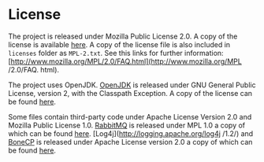 # License

The project is released under Mozilla Public License 2.0. A copy of the license 
is available [here](http://code.fieldsofview.in/phoenix/wiki/FOV-MPL2). A copy 
of the license file is also included in `licenses` folder as `MPL-2.txt`. See 
this links for  further information: 
[http://www.mozilla.org/MPL/2.0/FAQ.html](http://www.mozilla.org/MPL /2.0/FAQ. 
html).

The project uses OpenJDK. [OpenJDK](http://openjdk.java.net/) is released under 
GNU General Public License, version 2, with the Classpath Exception. A copy of 
the license can be found [here](http://openjdk.java.net/legal/gplv2+ce.html).

Some files contain third-party code under Apache License Version 2.0 and 
Mozilla Public License 1.0. [RabbitMQ](http://www.rabbitmq.com/) is released 
under MPL 1.0 a copy of which can be 
found 
[here](http://www.rabbitmq.com/mpl.html). 
[Log4j](http://logging.apache.org/log4j /1.2/) and [BoneCP](http://jolbox.com/) 
is released under Apache License version 2.0 a copy of which can be 
found [here](http://www.apache.org/licenses/LICENSE-2.0).
